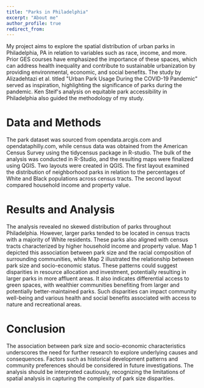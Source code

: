 ```yaml
---
title: "Parks in Philadelphia"
excerpt: "About me"
author_profile: true
redirect_from: 
---
```

My project aims to explore the spatial distribution of urban parks in Philadelphia, PA in relation to variables such as race, income, and more. Prior GES courses have emphasized the importance of these spaces, which can address health inequality and contribute to sustainable urbanization by providing environmental, economic, and social benefits. The study by Alizadehtazi et al. titled "Urban Park Usage During the COVID-19 Pandemic" served as inspiration, highlighting the significance of parks during the pandemic. Ken Steif's analysis on equitable park accessibility in Philadelphia also guided the methodology of my study. 

Data and Methods
======
The park dataset was sourced from opendata.arcgis.com and opendataphilly.com, while census data was obtained from the American Census Survey using the tidycensus package in R-studio. The bulk of the analysis was conducted in R-Studio, and the resulting maps were finalized using QGIS. Two layouts were created in QGIS. The first layout examined the distribution of neighborhood parks in relation to the percentages of White and Black populations across census tracts. The second layout compared household income and property value.

Results and Analysis 
======
The analysis revealed no skewed distribution of parks throughout Philadelphia. However, larger parks tended to be located in census tracts with a majority of White residents. These parks also aligned with census tracts characterized by higher household income and property value. Map 1 depicted this association between park size and the racial composition of surrounding communities, while Map 2 illustrated the relationship between park size and socio-economic status. These patterns could suggest disparities in resource allocation and investment, potentially resulting in larger parks in more affluent areas. It also indicates differential access to green spaces, with wealthier communities benefiting from larger and potentially better-maintained parks. Such disparities can impact community well-being and various health and social benefits associated with access to nature and recreational areas.

Conclusion
======
The association between park size and socio-economic characteristics underscores the need for further research to explore underlying causes and consequences. Factors such as historical development patterns and community preferences should be considered in future investigations. The analysis should be interpreted cautiously, recognizing the limitations of spatial analysis in capturing the complexity of park size disparities.




